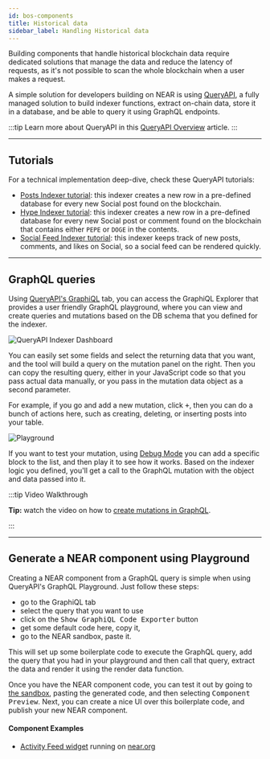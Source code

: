 ```yaml
---
id: bos-components
title: Historical data
sidebar_label: Handling Historical data
---
```


Building components that handle historical blockchain data require dedicated solutions that manage the data and reduce the latency of requests, as it's not possible to scan the whole blockchain when a user makes a request.

A simple solution for developers building on NEAR is using [QueryAPI](intro.md), a fully managed solution to build indexer functions, extract on-chain data, store it in a database, and be able to query it using GraphQL endpoints.

:::tip
Learn more about QueryAPI in this [QueryAPI Overview](intro.md) article.
:::

---

## Tutorials

For a technical implementation deep-dive, check these QueryAPI tutorials:

- [Posts Indexer tutorial](../tutorial/indexer-tutorials/posts-indexer.md): this indexer creates a new row in a pre-defined database for every new Social post found on the blockchain.
- [Hype Indexer tutorial](../tutorial/indexer-tutorials/hype-indexer.md): this indexer creates a new row in a pre-defined database for every new Social post or comment found on the blockchain that contains either `PEPE` or `DOGE` in the contents.
- [Social Feed Indexer tutorial](../tutorial/indexer-tutorials/feed-indexer.md): this indexer keeps track of new posts, comments, and likes on Social, so a social feed can be rendered quickly.

---

## GraphQL queries

Using [QueryAPI's GraphiQL](index-function.md#mutations-in-graphql) tab, you can access the GraphiQL Explorer that provides a user friendly GraphQL playground, where you can view and create queries and mutations based on the DB schema that you defined for the indexer.

![QueryAPI Indexer Dashboard](/docs/assets/QAPIgraphiql.png)

You can easily set some fields and select the returning data that you want, and the tool will build a query on the mutation panel on the right.
Then you can copy the resulting query, either in your JavaScript code so that you pass actual data manually, or you pass in the mutation data object as a second parameter.

For example, if you go and add a new mutation, click <kbd>+</kbd>, then you can do a bunch of actions here, such as creating, deleting, or inserting posts into your table.

![Playground](/docs/assets/QAPIScreen.gif)

If you want to test your mutation, using [Debug Mode](index-function.md#local-debug-mode) you can add a specific block to the list, and then play it to see how it works.
Based on the indexer logic you defined, you'll get a call to the GraphQL mutation with the object and data passed into it.

:::tip Video Walkthrough

**Tip:** watch the video on how to [create mutations in GraphQL](https://www.youtube.com/watch?v=VwO6spk8D58\&t=781s).

:::

---

## Generate a NEAR component using Playground

Creating a NEAR component from a GraphQL query is simple when using QueryAPI's GraphQL Playground. Just follow these steps:

- go to the GraphiQL tab
- select the query that you want to use
- click on the <kbd>Show GraphiQL Code Exporter</kbd> button
- get some default code here, copy it,
- go to the NEAR sandbox, paste it.

This will set up some boilerplate code to execute the GraphQL query, add the query that you had in your playground and then call that query, extract the data and render it using the render data function.

Once you have the NEAR component code, you can test it out by going to [the sandbox](https://near.org/sandbox), pasting the generated code, and then selecting <kbd>Component Preview</kbd>.
Next, you can create a nice UI over this boilerplate code, and publish your new NEAR component.

#### Component Examples

- [Activity Feed widget](https://near.org/near/widget/ComponentDetailsPage?src=roshaan.near/widget/user-activity-feed\&tab=source) running on [near.org](https://near.org)
